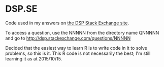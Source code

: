 # DSP.SE
Code used in my answers on <a href="http://dsp.stackexchange.com/">the DSP Stack Exchange site</a>.

To access a question, use the NNNNN from the directory name QNNNNN and go to http://dsp.stackexchange.com/questions/NNNNN

Decided that the easiest way to learn R is to write code in it to solve problems, so this is it. This R code is not necessarily the best; I'm still learning it as at 2015/10/15.

